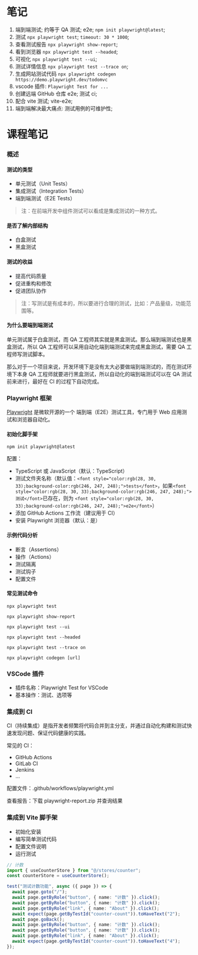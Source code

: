 # 笔记

1. 端到端测试; 约等于 QA 测试; e2e; `npm init playwright@latest`;
2. 测试 `npx playwright test`; `timeout: 30 * 1000`;
3. 查看测试报告 `npx playwright show-report`;
4. 看到浏览器 `npx playwright test --headed`;
5. 可视化 `npx playwright test --ui`;
6. 测试详情信息 `npx playwright test --trace on`;
7. 生成网站测试代码 `npx playwright codegen https://demo.playwright.dev/todomvc`
8. vscode 插件: `Playwright Test for ...`
9. 创建远端 GitHub 仓库 e2e; 测试 ci;
10. 配合 vite 测试; vite-e2e;
11. 端到端解决最大痛点: 测试用例的可维护性;

# 课程笔记

### 概述

#### 测试的类型

- 单元测试<font style="color:rgb(31, 35, 40);">（Unit Tests）</font>
- 集成测试<font style="color:rgb(31, 35, 40);">（Integration Tests）</font>
- 端到端测试<font style="color:rgb(31, 35, 40);">（E2E Tests）</font>

> 注：在前端开发中组件测试可以看成是集成测试的一种方式。

#### 是否了解内部结构

- 白盒测试
- 黑盒测试

#### 测试的收益

- <font style="color:rgb(31, 35, 40);">提高代码质量</font>
- <font style="color:rgb(31, 35, 40);">促进重构和修改</font>
- <font style="color:rgb(31, 35, 40);">促进团队协作</font>

> 注：写测试是有成本的，所以要进行合理的测试，比如：产品量级，功能范围等。

<font style="color:rgb(31, 35, 40);"></font>

#### 为什么要端到端测试

单元测试属于白盒测试，而 QA 工程师其实就是黑盒测试。那么端到端测试也是黑盒测试，所以 QA 工程师可以采用自动化端到端测试来完成黑盒测试，需要 QA 工程师写测试脚本。

<font style="color:rgb(31, 35, 40);"></font>

<font style="color:rgb(31, 35, 40);">那么对于一个项目来说，开发环境下是没有太大必要做端到端测试的，而在测试环境下本身 QA 工程师就要进行黑盒测试，所以自动化的端到端测试可以在 QA 测试前来进行，最好在 CI 的过程下自动完成。</font>

### Playwright 框架

[Playwright](https://playwright.dev/) 是微软开源的一个 端到端（E2E）测试工具，专门用于 Web 应用测试和浏览器自动化。

#### 初始化脚手架

```shell
npm init playwright@latest
```

配置：

- <font style="color:rgb(28, 30, 33);">TypeScript 或 JavaScript（默认：TypeScript）</font>
- <font style="color:rgb(28, 30, 33);">测试文件夹名称（默认值：</font>`<font style="color:rgb(28, 30, 33);background-color:rgb(246, 247, 248);">tests</font>`<font style="color:rgb(28, 30, 33);">，如果</font>`<font style="color:rgb(28, 30, 33);background-color:rgb(246, 247, 248);">测试</font>`<font style="color:rgb(28, 30, 33);">已存在，则为 </font>`<font style="color:rgb(28, 30, 33);background-color:rgb(246, 247, 248);">e2e</font>`<font style="color:rgb(28, 30, 33);">）</font>
- <font style="color:rgb(28, 30, 33);">添加 GitHub Actions 工作流（建议用于 CI）</font>
- <font style="color:rgb(28, 30, 33);">安装 Playwright 浏览器（默认：是）</font>

#### 示例代码分析

- 断言（<font style="color:rgb(28, 30, 33);">Assertions）</font>
- <font style="color:rgb(28, 30, 33);">操作（Actions）</font>
- <font style="color:rgb(28, 30, 33);">测试隔离</font>
- <font style="color:rgb(28, 30, 33);">测试钩子</font>
- <font style="color:rgb(28, 30, 33);">配置文件</font>

#### 常见测试命令

```shell
npx playwright test

npx playwright show-report

npx playwright test --ui

npx playwright test --headed

npx playwright test --trace on

npx playwright codegen [url]
```

### VSCode 插件

- 插件名称：Playwright Test for VSCode
- 基本操作：测试、选项等

### 集成到 CI

CI（持续集成）是指开发者频繁将代码合并到主分支，并通过自动化构建和测试快速发现问题、保证代码健康的实践。

常见的 CI：

- GitHub Actions
- GitLab CI
- Jenkins
- ...

配置文件：.github/workflows/playwright.yml

查看报告：下载 playwright-report.zip 并查询结果

### 集成到 Vite 脚手架

- 初始化安装
- 编写简单测试代码
- 配置文件说明
- 运行测试

```typescript
// 计数
import { useCounterStore } from "@/stores/counter";
const counterStore = useCounterStore();
```

```typescript
test("测试计数功能", async ({ page }) => {
  await page.goto("/");
  await page.getByRole("button", { name: "计数" }).click();
  await page.getByRole("button", { name: "计数" }).click();
  await page.getByRole("link", { name: "About" }).click();
  await expect(page.getByTestId("counter-count")).toHaveText("2");
  await page.goBack();
  await page.getByRole("button", { name: "计数" }).click();
  await page.getByRole("button", { name: "计数" }).click();
  await page.getByRole("link", { name: "About" }).click();
  await expect(page.getByTestId("counter-count")).toHaveText("4");
});
```
